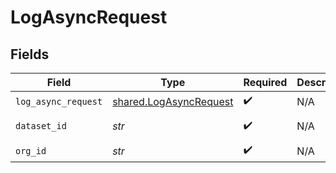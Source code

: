 # LogAsyncRequest


## Fields

| Field                                                            | Type                                                             | Required                                                         | Description                                                      | Example                                                          |
| ---------------------------------------------------------------- | ---------------------------------------------------------------- | ---------------------------------------------------------------- | ---------------------------------------------------------------- | ---------------------------------------------------------------- |
| `log_async_request`                                              | [shared.LogAsyncRequest](../../models/shared/logasyncrequest.md) | :heavy_check_mark:                                               | N/A                                                              |                                                                  |
| `dataset_id`                                                     | *str*                                                            | :heavy_check_mark:                                               | N/A                                                              | model-123                                                        |
| `org_id`                                                         | *str*                                                            | :heavy_check_mark:                                               | N/A                                                              | org-123                                                          |